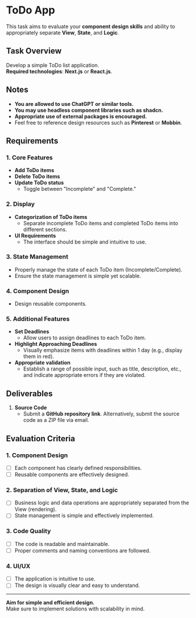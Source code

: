 # ToDo App

This task aims to evaluate your **component design skills** and ability to appropriately separate **View**, **State**, and **Logic**.

## Task Overview

Develop a simple ToDo list application.  
**Required technologies**: **Next.js** or **React.js**. 

## Notes
- **You are allowed to use ChatGPT or similar tools.**
- **You may use headless component libraries such as shadcn.**
- **Appropriate use of external packages is encouraged.**
- Feel free to reference design resources such as **Pinterest** or **Mobbin**.

## Requirements

### 1. Core Features

- **Add ToDo items**
- **Delete ToDo items**
- **Update ToDo status**
  - Toggle between "Incomplete" and "Complete."

### 2. Display

- **Categorization of ToDo items**
  - Separate incomplete ToDo items and completed ToDo items into different sections.
- **UI Requirements**
  - The interface should be simple and intuitive to use.

### 3. State Management

- Properly manage the state of each ToDo item (Incomplete/Complete).
- Ensure the state management is simple yet scalable.

### 4. Component Design

- Design reusable components.

### 5. Additional Features

- **Set Deadlines**
  - Allow users to assign deadlines to each ToDo item.
- **Highlight Approaching Deadlines**
  - Visually emphasize items with deadlines within 1 day (e.g., display them in red).
- **Appropriate validation**
  - Establish a range of possible input, such as title, description, etc., and indicate appropriate errors if they are violated.

## Deliverables

1. **Source Code**
   - Submit a **GitHub repository link**.
     Alternatively, submit the source code as a ZIP file via email.

## Evaluation Criteria

### 1. Component Design

- [ ] Each component has clearly defined responsibilities.
- [ ] Reusable components are effectively designed.

### 2. Separation of View, State, and Logic

- [ ] Business logic and data operations are appropriately separated from the View (rendering).
- [ ] State management is simple and effectively implemented.

### 3. Code Quality

- [ ] The code is readable and maintainable.
- [ ] Proper comments and naming conventions are followed.

### 4. UI/UX

- [ ] The application is intuitive to use.
- [ ] The design is visually clear and easy to understand.

---

**Aim for simple and efficient design.**  
Make sure to implement solutions with scalability in mind.
